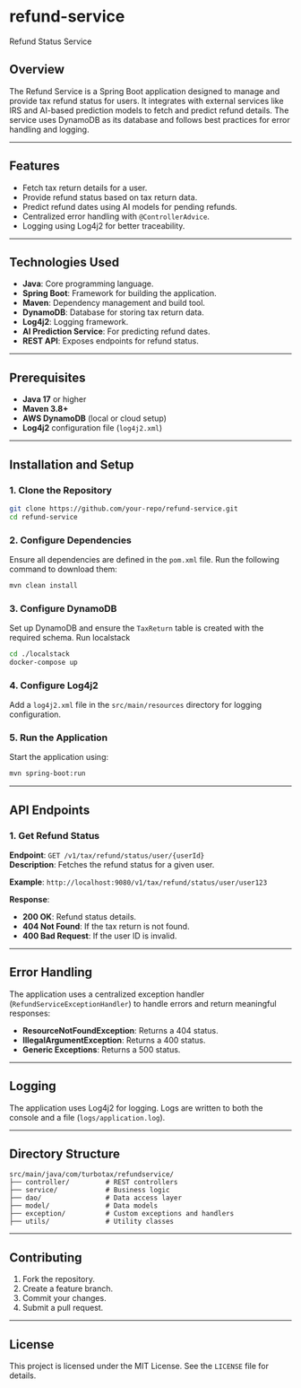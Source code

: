 # refund-service
Refund Status Service

## Overview
The Refund Service is a Spring Boot application designed to manage and provide tax refund status for users. It integrates with external services like IRS and AI-based prediction models to fetch and predict refund details. The service uses DynamoDB as its database and follows best practices for error handling and logging.

---

## Features
- Fetch tax return details for a user.
- Provide refund status based on tax return data.
- Predict refund dates using AI models for pending refunds.
- Centralized error handling with `@ControllerAdvice`.
- Logging using Log4j2 for better traceability.

---

## Technologies Used
- **Java**: Core programming language.
- **Spring Boot**: Framework for building the application.
- **Maven**: Dependency management and build tool.
- **DynamoDB**: Database for storing tax return data.
- **Log4j2**: Logging framework.
- **AI Prediction Service**: For predicting refund dates.
- **REST API**: Exposes endpoints for refund status.

---

## Prerequisites
- **Java 17** or higher
- **Maven 3.8+**
- **AWS DynamoDB** (local or cloud setup)
- **Log4j2** configuration file (`log4j2.xml`)

---

## Installation and Setup

### 1. Clone the Repository
```bash
git clone https://github.com/your-repo/refund-service.git
cd refund-service
```

### 2. Configure Dependencies
Ensure all dependencies are defined in the `pom.xml` file. Run the following command to download them:
```bash
mvn clean install
```

### 3. Configure DynamoDB
Set up DynamoDB and ensure the `TaxReturn` table is created with the required schema.
Run localstack 
```bash
cd ./localstack
docker-compose up
```

### 4. Configure Log4j2
Add a `log4j2.xml` file in the `src/main/resources` directory for logging configuration.

### 5. Run the Application
Start the application using:
```bash
mvn spring-boot:run
```

---

## API Endpoints

### 1. Get Refund Status
**Endpoint**: `GET /v1/tax/refund/status/user/{userId}`  
**Description**: Fetches the refund status for a given user.

**Example**: `http://localhost:9080/v1/tax/refund/status/user/user123`

**Response**:  
- **200 OK**: Refund status details.
- **404 Not Found**: If the tax return is not found.
- **400 Bad Request**: If the user ID is invalid.

---

## Error Handling
The application uses a centralized exception handler (`RefundServiceExceptionHandler`) to handle errors and return meaningful responses:
- **ResourceNotFoundException**: Returns a 404 status.
- **IllegalArgumentException**: Returns a 400 status.
- **Generic Exceptions**: Returns a 500 status.

---

## Logging
The application uses Log4j2 for logging. Logs are written to both the console and a file (`logs/application.log`).

---

## Directory Structure
```
src/main/java/com/turbotax/refundservice/
├── controller/         # REST controllers
├── service/            # Business logic
├── dao/                # Data access layer
├── model/              # Data models
├── exception/          # Custom exceptions and handlers
├── utils/              # Utility classes
```

---

## Contributing
1. Fork the repository.
2. Create a feature branch.
3. Commit your changes.
4. Submit a pull request.

---

## License
This project is licensed under the MIT License. See the `LICENSE` file for details.
